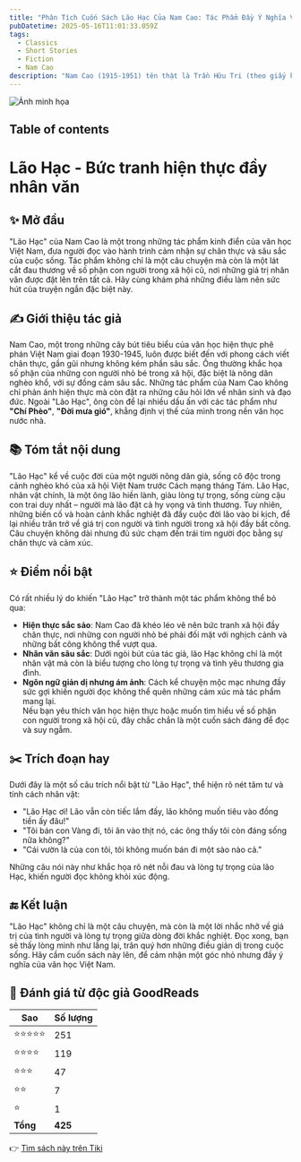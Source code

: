 ```yaml
---
title: "Phân Tích Cuốn Sách Lão Hạc Của Nam Cao: Tác Phẩm Đầy Ý Nghĩa Về Tình Người"
pubDatetime: 2025-05-16T11:01:33.059Z
tags:
  - Classics
  - Short Stories
  - Fiction
  - Nam Cao
description: "Nam Cao (1915-1951) tên thật là Trần Hữu Tri (theo giấy khai sinh 1917-1951), sinh tại làng Đại..."
---
```


![Ảnh minh họa](https://images-na.ssl-images-amazon.com/images/S/compressed.photo.goodreads.com/books/1631870884i/43320300.jpg) 

 ## Table of contents 

 # Lão Hạc - Bức tranh hiện thực đầy nhân văn

## ✨ Mở đầu  
"Lão Hạc" của Nam Cao là một trong những tác phẩm kinh điển của văn học Việt Nam, đưa người đọc vào hành trình cảm nhận sự chân thực và sâu sắc của cuộc sống. Tác phẩm không chỉ là một câu chuyện mà còn là một lát cắt đau thương về số phận con người trong xã hội cũ, nơi những giá trị nhân văn được đặt lên trên tất cả. Hãy cùng khám phá những điều làm nên sức hút của truyện ngắn đặc biệt này.

## ✍️ Giới thiệu tác giả  
Nam Cao, một trong những cây bút tiêu biểu của văn học hiện thực phê phán Việt Nam giai đoạn 1930-1945, luôn được biết đến với phong cách viết chân thực, gần gũi nhưng không kém phần sâu sắc. Ông thường khắc họa số phận của những con người nhỏ bé trong xã hội, đặc biệt là nông dân nghèo khổ, với sự đồng cảm sâu sắc. Những tác phẩm của Nam Cao không chỉ phản ánh hiện thực mà còn đặt ra những câu hỏi lớn về nhân sinh và đạo đức. Ngoài "Lão Hạc", ông còn để lại nhiều dấu ấn với các tác phẩm như **"Chí Phèo"**, **"Đời mưa gió"**, khẳng định vị thế của mình trong nền văn học nước nhà.

## 📚 Tóm tắt nội dung  
"Lão Hạc" kể về cuộc đời của một người nông dân già, sống cô độc trong cảnh nghèo khó của xã hội Việt Nam trước Cách mạng tháng Tám. Lão Hạc, nhân vật chính, là một ông lão hiền lành, giàu lòng tự trọng, sống cùng cậu con trai duy nhất – người mà lão đặt cả hy vọng và tình thương. Tuy nhiên, những biến cố và hoàn cảnh khắc nghiệt đã đẩy cuộc đời lão vào bi kịch, để lại nhiều trăn trở về giá trị con người và tình người trong xã hội đầy bất công. Câu chuyện không dài nhưng đủ sức chạm đến trái tim người đọc bằng sự chân thực và cảm xúc.

## ⭐ Điểm nổi bật  
Có rất nhiều lý do khiến "Lão Hạc" trở thành một tác phẩm không thể bỏ qua:  
- **Hiện thực sắc sảo**: Nam Cao đã khéo léo vẽ nên bức tranh xã hội đầy chân thực, nơi những con người nhỏ bé phải đối mặt với nghịch cảnh và những bất công không thể vượt qua.  
- **Nhân văn sâu sắc**: Dưới ngòi bút của tác giả, lão Hạc không chỉ là một nhân vật mà còn là biểu tượng cho lòng tự trọng và tình yêu thương gia đình.  
- **Ngôn ngữ giản dị nhưng ám ảnh**: Cách kể chuyện mộc mạc nhưng đầy sức gợi khiến người đọc không thể quên những cảm xúc mà tác phẩm mang lại.  
Nếu bạn yêu thích văn học hiện thực hoặc muốn tìm hiểu về số phận con người trong xã hội cũ, đây chắc chắn là một cuốn sách đáng để đọc và suy ngẫm.

## ✂️ Trích đoạn hay  
Dưới đây là một số câu trích nổi bật từ "Lão Hạc", thể hiện rõ nét tâm tư và tính cách nhân vật:  
- "Lão Hạc ơi! Lão vẫn còn tiếc lắm đấy, lão không muốn tiêu vào đồng tiền ấy đâu!"  
- "Tôi bán con Vàng đi, tôi ăn vào thịt nó, các ông thấy tôi còn đáng sống nữa không?"  
- "Cái vườn là của con tôi, tôi không muốn bán đi một sào nào cả."  

Những câu nói này như khắc họa rõ nét nỗi đau và lòng tự trọng của lão Hạc, khiến người đọc không khỏi xúc động.

## 🔚 Kết luận  
"Lão Hạc" không chỉ là một câu chuyện, mà còn là một lời nhắc nhở về giá trị của tình người và lòng tự trọng giữa dòng đời khắc nghiệt. Đọc xong, bạn sẽ thấy lòng mình như lắng lại, trân quý hơn những điều giản dị trong cuộc sống. Hãy cầm cuốn sách này lên, để cảm nhận một góc nhỏ nhưng đầy ý nghĩa của văn học Việt Nam.


## 💖 Đánh giá từ độc giả GoodReads

| Sao    | Số lượng |
|--------|----------|
| ⭐⭐⭐⭐⭐ | 251 |
| ⭐⭐⭐⭐ | 119 |
| ⭐⭐⭐ | 47 |
| ⭐⭐ | 7 |
| ⭐ | 1 |
| **Tổng** | **425** |


👉 [Tìm sách này trên Tiki](https://tiki.vn/search?q=L%C3%A3o%20H%E1%BA%A1c)